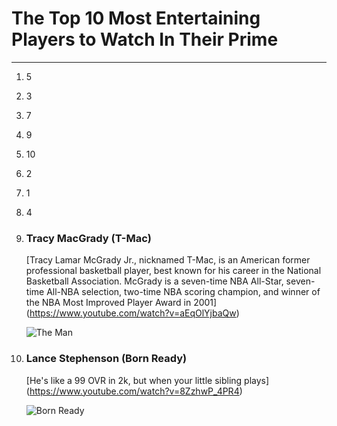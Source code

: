 

# The Top 10 Most Entertaining Players to Watch In Their Prime 
--- 
1. 5
2. 3
3. 7
4. 9
5. 10
6. 2
7. 1
8. 4
9. ### Tracy MacGrady (T-Mac)


    [Tracy Lamar McGrady Jr., nicknamed T-Mac, is an American former professional basketball player, best known for his career in the National Basketball Association. McGrady is a seven-time NBA All-Star, seven-time All-NBA selection, two-time NBA scoring champion, and winner of the NBA Most Improved Player Award in 2001]
   (https://www.youtube.com/watch?v=aEqOlYjbaQw)

   ![The Man](https://images2.minutemediacdn.com/image/upload/c_fill,w_720,ar_16:9,f_auto,q_auto,g_auto/shape/cover/sport/d4627c41abd99f569b157d269181284b7029b07099e76992c8f1d2a2839f0828.jpg)
   
11. ### Lance Stephenson (Born Ready)

    [He's like a 99 OVR in 2k, but when your little sibling plays]
    (https://www.youtube.com/watch?v=8ZzhwP_4PR4)

    ![Born Ready](https://upload.wikimedia.org/wikipedia/commons/thumb/f/f4/Lance_Stephenson_2018.jpg/800px-Lance_Stephenson_2018.jpg)
